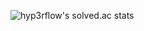 ![hyp3rflow's solved.ac stats](https://github-readme-solvedac.hyp3rflow.vercel.app/api/?handle=black7559)

